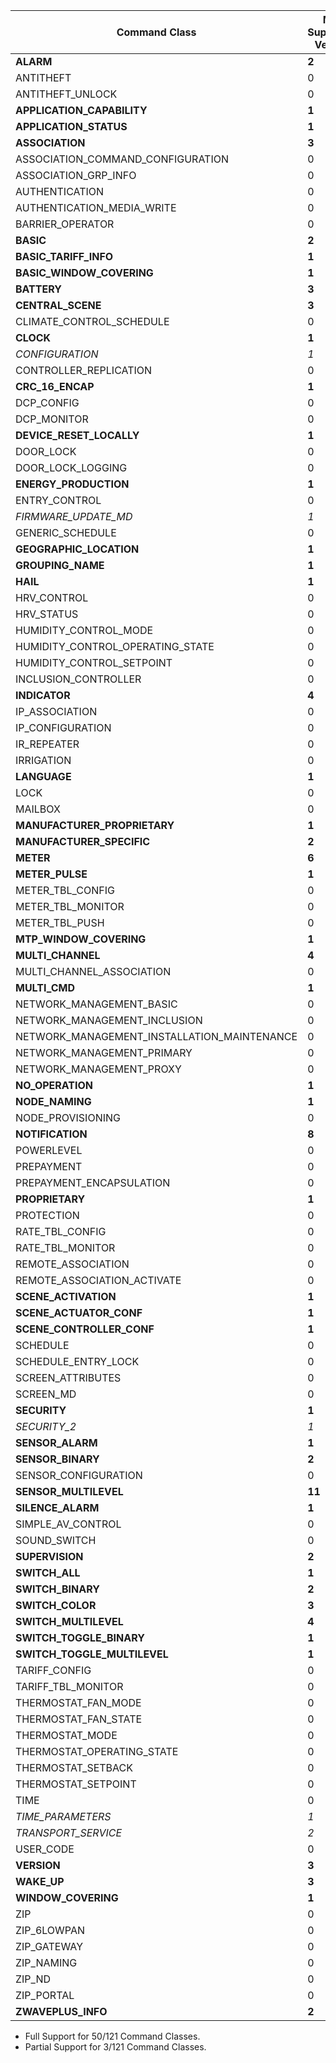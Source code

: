 Command Class | Max Supported Version | Max Spec Version | Support
--------------|-------------------|---------------|---------
**ALARM** | **2** | **2** | **Full**
ANTITHEFT | 0 | 3 | None
ANTITHEFT_UNLOCK | 0 | 1 | None
**APPLICATION_CAPABILITY** | **1** | **1** | **Full**
**APPLICATION_STATUS** | **1** | **1** | **Full**
**ASSOCIATION** | **3** | **3** | **Full**
ASSOCIATION_COMMAND_CONFIGURATION | 0 | 1 | None
ASSOCIATION_GRP_INFO | 0 | 3 | None
AUTHENTICATION | 0 | 1 | None
AUTHENTICATION_MEDIA_WRITE | 0 | 1 | None
BARRIER_OPERATOR | 0 | 1 | None
**BASIC** | **2** | **2** | **Full**
**BASIC_TARIFF_INFO** | **1** | **1** | **Full**
**BASIC_WINDOW_COVERING** | **1** | **1** | **Full**
**BATTERY** | **3** | **3** | **Full**
**CENTRAL_SCENE** | **3** | **3** | **Full**
CLIMATE_CONTROL_SCHEDULE | 0 | 1 | None
**CLOCK** | **1** | **1** | **Full**
*CONFIGURATION* | *1* | *4* | *Full*
CONTROLLER_REPLICATION | 0 | 1 | None
**CRC_16_ENCAP** | **1** | **1** | **Full**
DCP_CONFIG | 0 | 1 | None
DCP_MONITOR | 0 | 1 | None
**DEVICE_RESET_LOCALLY** | **1** | **1** | **Full**
DOOR_LOCK | 0 | 4 | None
DOOR_LOCK_LOGGING | 0 | 1 | None
**ENERGY_PRODUCTION** | **1** | **1** | **Full**
ENTRY_CONTROL | 0 | 1 | None
*FIRMWARE_UPDATE_MD* | *1* | *8* | *Partial*
GENERIC_SCHEDULE | 0 | 1 | None
**GEOGRAPHIC_LOCATION** | **1** | **1** | **Full**
**GROUPING_NAME** | **1** | **1** | **Full**
**HAIL** | **1** | **1** | **Full**
HRV_CONTROL | 0 | 1 | None
HRV_STATUS | 0 | 1 | None
HUMIDITY_CONTROL_MODE | 0 | 2 | None
HUMIDITY_CONTROL_OPERATING_STATE | 0 | 1 | None
HUMIDITY_CONTROL_SETPOINT | 0 | 2 | None
INCLUSION_CONTROLLER | 0 | 1 | None
**INDICATOR** | **4** | **4** | **Full**
IP_ASSOCIATION | 0 | 1 | None
IP_CONFIGURATION | 0 | 1 | None
IR_REPEATER | 0 | 1 | None
IRRIGATION | 0 | 1 | None
**LANGUAGE** | **1** | **1** | **Full**
LOCK | 0 | 1 | None
MAILBOX | 0 | 2 | None
**MANUFACTURER_PROPRIETARY** | **1** | **1** | **Full**
**MANUFACTURER_SPECIFIC** | **2** | **2** | **Full**
**METER** | **6** | **6** | **Full**
**METER_PULSE** | **1** | **1** | **Full**
METER_TBL_CONFIG | 0 | 1 | None
METER_TBL_MONITOR | 0 | 3 | None
METER_TBL_PUSH | 0 | 1 | None
**MTP_WINDOW_COVERING** | **1** | **1** | **Full**
**MULTI_CHANNEL** | **4** | **4** | **Full**
MULTI_CHANNEL_ASSOCIATION | 0 | 4 | None
**MULTI_CMD** | **1** | **1** | **Full**
NETWORK_MANAGEMENT_BASIC | 0 | 2 | None
NETWORK_MANAGEMENT_INCLUSION | 0 | 4 | None
NETWORK_MANAGEMENT_INSTALLATION_MAINTENANCE | 0 | 4 | None
NETWORK_MANAGEMENT_PRIMARY | 0 | 1 | None
NETWORK_MANAGEMENT_PROXY | 0 | 4 | None
**NO_OPERATION** | **1** | **1** | **Full**
**NODE_NAMING** | **1** | **1** | **Full**
NODE_PROVISIONING | 0 | 1 | None
**NOTIFICATION** | **8** | **8** | **Full**
POWERLEVEL | 0 | 1 | None
PREPAYMENT | 0 | 1 | None
PREPAYMENT_ENCAPSULATION | 0 | 1 | None
**PROPRIETARY** | **1** | **1** | **Full**
PROTECTION | 0 | 2 | None
RATE_TBL_CONFIG | 0 | 1 | None
RATE_TBL_MONITOR | 0 | 1 | None
REMOTE_ASSOCIATION | 0 | 1 | None
REMOTE_ASSOCIATION_ACTIVATE | 0 | 1 | None
**SCENE_ACTIVATION** | **1** | **1** | **Full**
**SCENE_ACTUATOR_CONF** | **1** | **1** | **Full**
**SCENE_CONTROLLER_CONF** | **1** | **1** | **Full**
SCHEDULE | 0 | 4 | None
SCHEDULE_ENTRY_LOCK | 0 | 3 | None
SCREEN_ATTRIBUTES | 0 | 2 | None
SCREEN_MD | 0 | 2 | None
**SECURITY** | **1** | **1** | **Full**
*SECURITY_2* | *1* | *1* | *Partial*
**SENSOR_ALARM** | **1** | **1** | **Full**
**SENSOR_BINARY** | **2** | **2** | **Full**
SENSOR_CONFIGURATION | 0 | 1 | None
**SENSOR_MULTILEVEL** | **11** | **11** | **Full**
**SILENCE_ALARM** | **1** | **1** | **Full**
SIMPLE_AV_CONTROL | 0 | 4 | None
SOUND_SWITCH | 0 | 2 | None
**SUPERVISION** | **2** | **2** | **Full**
**SWITCH_ALL** | **1** | **1** | **Full**
**SWITCH_BINARY** | **2** | **2** | **Full**
**SWITCH_COLOR** | **3** | **3** | **Full**
**SWITCH_MULTILEVEL** | **4** | **4** | **Full**
**SWITCH_TOGGLE_BINARY** | **1** | **1** | **Full**
**SWITCH_TOGGLE_MULTILEVEL** | **1** | **1** | **Full**
TARIFF_CONFIG | 0 | 1 | None
TARIFF_TBL_MONITOR | 0 | 1 | None
THERMOSTAT_FAN_MODE | 0 | 5 | None
THERMOSTAT_FAN_STATE | 0 | 2 | None
THERMOSTAT_MODE | 0 | 3 | None
THERMOSTAT_OPERATING_STATE | 0 | 2 | None
THERMOSTAT_SETBACK | 0 | 1 | None
THERMOSTAT_SETPOINT | 0 | 3 | None
TIME | 0 | 2 | None
*TIME_PARAMETERS* | *1* | *2* | *Full*
*TRANSPORT_SERVICE* | *2* | *2* | *Partial*
USER_CODE | 0 | 2 | None
**VERSION** | **3** | **3** | **Full**
**WAKE_UP** | **3** | **3** | **Full**
**WINDOW_COVERING** | **1** | **1** | **Full**
ZIP | 0 | 5 | None
ZIP_6LOWPAN | 0 | 1 | None
ZIP_GATEWAY | 0 | 1 | None
ZIP_NAMING | 0 | 1 | None
ZIP_ND | 0 | 1 | None
ZIP_PORTAL | 0 | 1 | None
**ZWAVEPLUS_INFO** | **2** | **2** | **Full**

- Full Support for 50/121 Command Classes.
- Partial Support for 3/121 Command Classes.